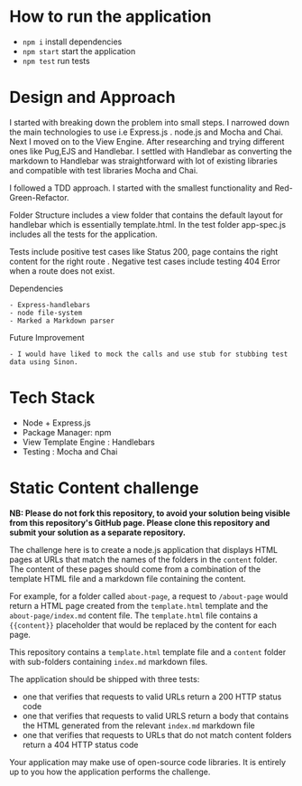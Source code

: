 # How to run the application
- `npm i` install dependencies 
- `npm start`  start the application
- `npm test` run tests


# Design and Approach 


I started with breaking down the problem into small steps. I narrowed down the main technologies to use i.e Express.js . node.js and Mocha and Chai. Next I moved on to the View Engine. After researching and trying different ones like Pug,EJS and Handlebar. I settled with  Handlebar as converting the markdown to Handlebar was straightforward with lot of existing libraries and compatible with test libraries Mocha and Chai. 

I followed  a TDD approach. I started with the smallest functionality and Red-Green-Refactor.

Folder Structure includes a view folder that contains the default layout for handlebar which is essentially template.html. In the test folder app-spec.js includes all the tests for the application. 

Tests include positive test cases like Status 200, page contains the right content for the right route . Negative test cases include testing 404 Error when a route does not exist. 

Dependencies

    - Express-handlebars
    - node file-system 
    - Marked a Markdown parser 

Future Improvement

    - I would have liked to mock the calls and use stub for stubbing test data using Sinon.

# Tech Stack 

- Node +  Express.js 
- Package Manager: npm
- View Template Engine : Handlebars
- Testing : Mocha and Chai


# Static Content challenge

**NB: Please do not fork this repository, to avoid your solution being visible from this repository's GitHub page. Please clone this repository and submit your solution as a separate repository.**


The challenge here is to create a node.js application that displays HTML pages at URLs that match the names of the folders in the `content` folder. The content of these pages should come from a combination of the template HTML file and a markdown file containing the content.

For example, for a folder called `about-page`, a request to `/about-page` would return a HTML page created from the `template.html` template and the `about-page/index.md` content file. The `template.html` file contains a `{{content}}` placeholder that would be replaced by the content for each page.

This repository contains a `template.html` template file and a `content` folder with sub-folders containing `index.md` markdown files.

The application should be shipped with three tests:

* one that verifies that requests to valid URLs return a 200 HTTP status code
* one that verifies that requests to valid URLS return a body that contains the HTML generated from the relevant `index.md` markdown file
* one that verifies that requests to URLs that do not match content folders return a 404 HTTP status code

Your application may make use of open-source code libraries. It is entirely up to you how the application performs the challenge.
